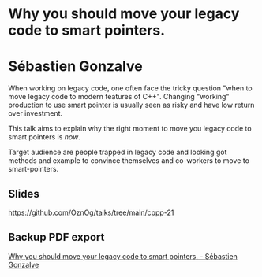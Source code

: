 # Why you should move your legacy code to smart pointers.

# Sébastien Gonzalve

<p>When working on legacy code, one often face the tricky question "when to move legacy code to modern features of C++". Changing "working" production to use smart pointer is usually seen as risky and have low return over investment.</p><p>This talk aims to explain why the right moment to move you legacy code to smart pointers is <em>now</em>.</p><p>Target audience are people trapped in legacy code and looking got methods and example to convince themselves and co-workers to move to smart-pointers.</p>

## Slides

https://github.com/OznOg/talks/tree/main/cppp-21

## Backup PDF export

[Why you should move your legacy code to smart pointers. - Sébastien Gonzalve](export.pdf)
